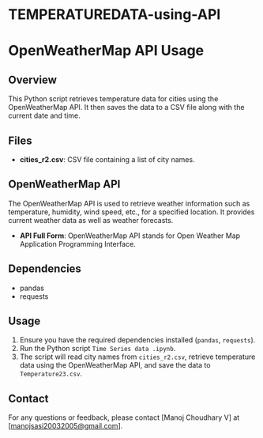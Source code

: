 # TEMPERATUREDATA-using-API

# OpenWeatherMap API Usage

## Overview
This Python script retrieves temperature data for cities using the OpenWeatherMap API. It then saves the data to a CSV file along with the current date and time.

## Files
- **cities_r2.csv**: CSV file containing a list of city names.
## OpenWeatherMap API
The OpenWeatherMap API is used to retrieve weather information such as temperature, humidity, wind speed, etc., for a specified location. It provides current weather data as well as weather forecasts. 

- **API Full Form**: OpenWeatherMap API stands for Open Weather Map Application Programming Interface.

## Dependencies
- pandas
- requests

## Usage
1. Ensure you have the required dependencies installed (`pandas`, `requests`).
2. Run the Python script `Time Series data .ipynb`.
3. The script will read city names from `cities_r2.csv`, retrieve temperature data using the OpenWeatherMap API, and save the data to `Temperature23.csv`.

## Contact
For any questions or feedback, please contact [Manoj Choudhary V] at [manojsasi20032005@gmail.com].
